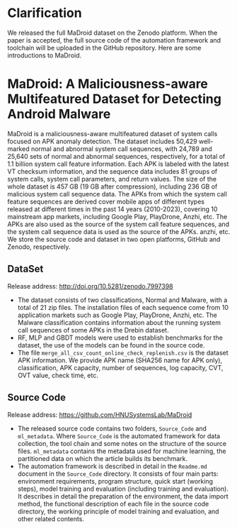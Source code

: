 # Clarification

We released the full MaDroid dataset on the Zenodo platform. When the paper is accepted, the full source code of the automation framework and toolchain will be uploaded in the GitHub repository. Here are some introductions to MaDroid.


# MaDroid: A Maliciousness-aware Multifeatured Dataset for Detecting Android Malware

MaDroid is a maliciousness-aware multifeatured dataset of system calls focused on APK anomaly detection. The dataset includes 50,429 well-marked normal and abnormal system call sequences, with 24,789 and 25,640 sets of normal and abnormal sequences, respectively, for a total of 1.1 billion system call feature information. Each APK is labeled with the latest VT checksum information, and the sequence data includes 81 groups of system calls, system call parameters, and return values. The size of the whole dataset is 457 GB (19 GB after compression), including 236 GB of malicious system call sequence data. The APKs from which the system call feature sequences are derived cover mobile apps of different types released at different times in the past 14 years (2010-2023), covering 10 mainstream app markets, including Google Play, PlayDrone, Anzhi, etc. The APKs are also used as the source of the system call feature sequences, and the system call sequence data is used as the source of the APKs. anzhi, etc. We store the source code and dataset in two open platforms, GitHub and Zenodo, respectively.

## DataSet
Release address: http://doi.org/10.5281/zenodo.7997398
- The dataset consists of two classifications, Normal and Malware, with a total of 21 zip files. The installation files of each sequence come from 10 application markets such as Google Play, PlayDrone, Anzhi, etc. The Malware classification contains information about the running system call sequences of some APKs in the Drebin dataset.
- RF, MLP and GBDT models were used to establish benchmarks for the dataset, the use of the models can be found in the source code.
- The file `merge_all_csv_count_online_check_replenish.csv` is the dataset APK information. We provide APK name (SHA256 name for APK only), classification, APK capacity, number of sequences, log capacity, CVT, OVT value, check time, etc.

## Source Code
Release address: https://github.com/HNUSystemsLab/MaDroid
- The released source code contains two folders, `Source_Code` and `ml_metadata`. Where `Source_Code` is the automated framework for data collection, the tool chain and some notes on the structure of the source files. `ml_metadata` contains the metadata used for machine learning, the partitioned data on which the article builds its benchmark.
- The automation framework is described in detail in the `Readme.md` document in the `Source_Code` directory. It consists of four main parts: environment requirements, program structure, quick start (working steps), model training and evaluation (including training and evaluation). It describes in detail the preparation of the environment, the data import method, the functional description of each file in the source code directory, the working principle of model training and evaluation, and other related contents.
